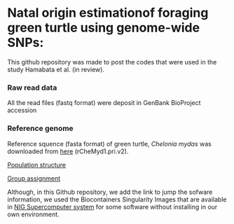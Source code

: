 #  Natal origin estimationof foraging green turtle using genome-wide SNPs:

This github repository was made to post the codes that were used in the study Hamabata et al. (in review).

### Raw read data
All the read files (fastq format) were deposit in GenBank BioProject accession 

### Reference genome 
Reference squence (fasta format) of green turtle, <i>Chelonia mydas</i> was downloaded from [here](https://www.ncbi.nlm.nih.gov/assembly/GCF_015237465.2#/st) (rCheMyd1.pri.v2).


[Population structure](https://github.com/tmkhmbt/foraging_turtle_group_assignment/blob/main/Population%20structure.md)

[Group assignment]()

Although, in this Github repository, we add the link to jump the sofware information, we used the Biocontainers Singularity Images that are available in [NIG Supercomputer system](https://sc.ddbj.nig.ac.jp/en/) for some software without installing in our own environment. 
